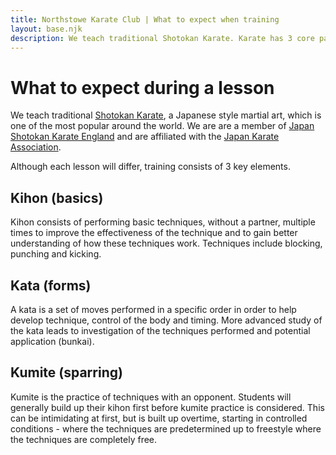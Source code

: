 ```yaml
---
title: Northstowe Karate Club | What to expect when training
layout: base.njk
description: We teach traditional Shotokan Karate. Karate has 3 core parts - kihon (basic techniques), kumite (sparring) and kata (a coreographed sequence of techniques).
---
```


# What to expect during a lesson
We teach traditional [Shotokan Karate](https://en.wikipedia.org/wiki/Shotokan), a Japanese style martial art, which is one of the most popular around the world. We are are a member of [Japan Shotokan Karate England](https://jske.co.uk) and are affiliated with the [Japan Karate Association](https://www.jka.or.jp/en/).

Although each lesson will differ, training consists of 3 key elements.


## Kihon (basics)
Kihon consists of performing basic techniques, without a partner, multiple times to improve the effectiveness of the technique and to gain better understanding of how these techniques work. Techniques include blocking, punching and kicking.

## Kata (forms)
A kata is a set of moves performed in a specific order in order to help develop technique, control of the body and timing. More advanced study of the kata leads to investigation of the techniques performed and potential application (bunkai).

## Kumite (sparring)
Kumite is the practice of techniques with an opponent. Students will generally build up their kihon first before kumite practice is considered. This can be intimidating at first, but is built up overtime, starting in controlled conditions - where the techniques are predetermined up to freestyle where the techniques are completely free.


